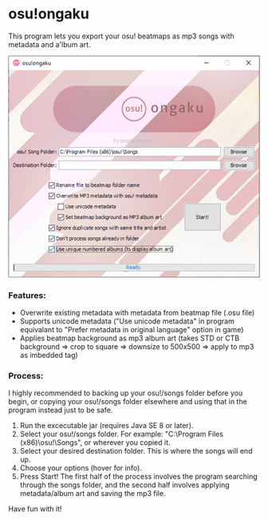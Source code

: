 # osu!ongaku
This program lets you export your osu! beatmaps as mp3 songs with metadata and a'lbum art.


![Screenshot](Executibles/Screenshot1.png)


### Features:
- Overwrite existing metadata with metadata from beatmap file (.osu file)
- Supports unicode metadata ("Use unicode metadata" in program equivalant to "Prefer metadata in original language" option in game)
- Applies beatmap background as mp3 album art (takes STD or CTB background => crop to square => downsize to 500x500 => apply to mp3 as imbedded tag)



### Process:

I highly recommended to backing up your osu!/songs folder before you begin, or copying your osu!/songs folder elsewhere and using that in the program instead just to be safe.

1. Run the excecutable jar (requires Java SE 8 or later).
2. Select your osu!/songs folder. For example: "C:\Program Files (x86)\osu!\Songs", or wherever you copied it.
3. Select your desired destination folder. This is where the songs will end up.
4. Choose your options (hover for info).
5. Press Start! The first half of the process involves the program searching through the songs folder, and the second half involves applying metadata/album art and saving the mp3 file.

Have fun with it!
